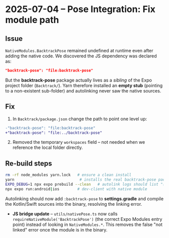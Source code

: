 # 2025-07-04 – Pose Integration: Fix module path

## Issue

`NativeModules.BacktrackPose` remained undefined at runtime even after adding the native code. We discovered the JS dependency was declared as:

```json
"backtrack-pose": "file:backtrack-pose"
```

But the **backtrack-pose** package actually lives as a _sibling_ of the Expo project folder (`Backtrack/`). Yarn therefore installed an **empty stub** (pointing to a non-existent sub-folder) and autolinking never saw the native sources.

## Fix

1. In `Backtrack/package.json` change the path to point one level up:

```diff
-"backtrack-pose": "file:backtrack-pose"
+"backtrack-pose": "file:../backtrack-pose"
```

2. Removed the temporary `workspaces` field – not needed when we reference the local folder directly.

## Re-build steps

```bash
rm -rf node_modules yarn.lock   # ensure a clean install
yarn                             # installs the real backtrack-pose package
EXPO_DEBUG=1 npx expo prebuild --clean   # autolink logs should list "✅  backtrack-pose"
npx expo run:android|ios        # dev-client with native module
```

Autolinking should now add `:backtrack-pose` to **settings.gradle** and compile the Kotlin/Swift sources into the binary, resolving the linking error.

- **JS bridge update** – `utils/nativePose.ts` now calls `requireNativeModule('BacktrackPose')` (the correct Expo Modules entry point) instead of looking in `NativeModules.*`. This removes the false "not linked" error once the module is in the binary.
